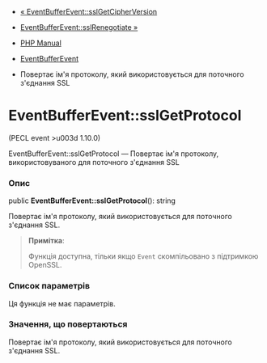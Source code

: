 - [«
EventBufferEvent::sslGetCipherVersion](eventbufferevent.sslgetcipherversion.md)
- [EventBufferEvent::sslRenegotiate
»](eventbufferevent.sslrenegotiate.md)

- [PHP Manual](index.md)
- [EventBufferEvent](class.eventbufferevent.md)
- Повертає ім'я протоколу, який використовується для поточного з'єднання SSL

# EventBufferEvent::sslGetProtocol

(PECL event \>u003d 1.10.0)

EventBufferEvent::sslGetProtocol — Повертає ім'я протоколу,
використовуваного для поточного з'єднання SSL

### Опис

public **EventBufferEvent::sslGetProtocol**(): string

Повертає ім'я протоколу, який використовується для поточного з'єднання SSL.

> **Примітка**:
>
> Функція доступна, тільки якщо `Event` скомпільовано з підтримкою
> OpenSSL.

### Список параметрів

Ця функція не має параметрів.

### Значення, що повертаються

Повертає ім'я протоколу, який використовується для поточного з'єднання SSL.
